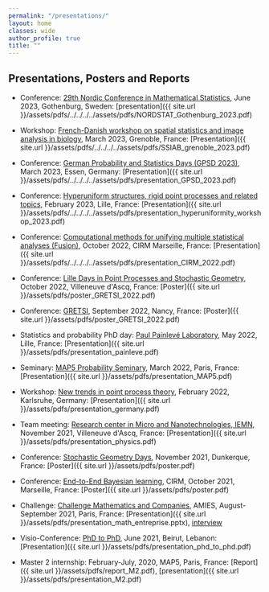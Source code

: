 ```yaml
---
permalink: "/presentations/"
layout: home
classes: wide
author_profile: true
title: ""
---
```


## Presentations, Posters and Reports

- Conference: [29th Nordic Conference in Mathematical Statistics](https://nordstat2023.org/), June 2023, Gothenburg, Sweden: [presentation]({{ site.url }}/assets/pdfs/../../../../assets/pdfs/NORDSTAT_Gothenburg_2023.pdf)

- Workshop: [French-Danish workshop on spatial statistics and image analysis in biology](https://ssiab15.dyndoc.fr/), March 2023, Grenoble, France: [Presentation]({{ site.url }}/assets/pdfs/../../../../assets/pdfs/SSIAB_grenoble_2023.pdf)

- Conference: [German Probability and Statistics Days (GPSD 2023)](https://www.gpsd-2023.de/), March 2023, Essen, Germany: [Presentation]({{ site.url }}/assets/pdfs/../../../../assets/pdfs/presentation_GPSD_2023.pdf)

- Conference: [Hyperuniform structures, rigid point processes and related topics](https://www.mathconf.org/hsrpp2023), February 2023, Lille, France: [Presentation]({{ site.url }}/assets/pdfs/../../../../assets/pdfs/presentation_hyperuniformity_workshop_2023.pdf)

- Conference: [Computational methods for unifying multiple statistical analyses (Fusion)](https://conferences.cirm-math.fr/2635.html), October 2022, CIRM Marseille, France: [Presentation]({{ site.url }}/assets/pdfs/../../../../assets/pdfs/presentation_CIRM_2022.pdf)

- Conference: [Lille Days in Point Processes and Stochastic Geometry](https://www.mathconf.org/jlppgs2022), October 2022, Villeneuve d'Ascq, France: [Poster]({{ site.url }}/assets/pdfs/poster_GRETSI_2022.pdf)

- Conference: [GRETSI](http://gretsi.fr/colloque2022/), September 2022, Nancy, France: [Poster]({{ site.url }}/assets/pdfs/poster_GRETSI_2022.pdf)

- Statistics and probability PhD day: [Paul Painlevé Laboratory](https://sites.google.com/view/journeedoctorantprobastats2022/accueil), May 2022, Lille, France: [Presentation]({{ site.url }}/assets/pdfs/presentation_painleve.pdf)

- Seminary: [MAP5 Probability Seminary](https://map5.mi.parisdescartes.fr/presentation/thematiques-scientifiques/probabilites/), March 2022, Paris, France: [Presentation]({{ site.url }}/assets/pdfs/presentation_MAP5.pdf)

- Workshop: [New trends in point process theory](https://www.math.kit.edu/stoch/event/ppt2022/en), February 2022, Karlsruhe, Germany: [Presentation]({{ site.url }}/assets/pdfs/presentation_germany.pdf)

- Team meeting: [Research center in Micro and Nanotechnologies, IEMN](https://www.iemn.fr/en/linstitut/presentation-de-linstitut), November 2021, Villeneuve d'Ascq, France: [Presentation]({{ site.url }}/assets/pdfs/presentation_physics.pdf)

- Conference: [Stochastic Geometry Days](https://www.mathconf.org/sgd2021), November 2021, Dunkerque, France: [Poster]({{ site.url }}/assets/pdfs/poster.pdf)

- Conference: [End-to-End Bayesian learning](https://bayesatcirm.github.io/), CIRM, October 2021, Marseille, France: [Poster]({{ site.url }}/assets/pdfs/poster.pdf)

- Challenge: [Challenge Mathematics and Companies](https://challenge-maths.sciencesconf.org/), AMIES, August-September 2021, Paris, France: [Presentation]({{ site.url }}/assets/pdfs/presentation_math_entreprise.pptx), [interview](https://briques2math.home.blog/2021/10/26/diala-mariem-et-mehdi-evaluation-automatique-de-la-qualite-de-donnees/)

- Visio-Conference: [PhD to PhD](https://www.aub.edu.lb/cams/Pages/PhD_to_PhD.aspx), June 2021, Beirut, Lebanon: [Presentation]({{ site.url }}/assets/pdfs/presentation_phd_to_phd.pdf)

- Master 2 internship: February-July, 2020, MAP5, Paris, France: [Report]({{ site.url }}/assets/pdfs/report_M2.pdf), [presentation]({{ site.url }}/assets/pdfs/presentation_M2.pdf)
